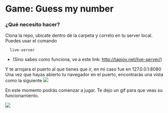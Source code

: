 # Game: Guess my number

### ¿Qué necesito hacer?
Clona la repo, ubicate dentro de la carpeta y correlo en tu server local. Puedes usar el comando
```
  live-server
```
* (Sino sabes como funciona, ve a este link: http://tapiov.net/live-server/)

Y te arrojara el puerto al que tienes que ir, en mi caso fue en 127.0.0.1:8080
Una vez que hayas abierto tu navegador en el puerto, encontrarás una vista como la siguiente
![](https://i.imgur.com/ltfSGVh.png)

En este momento podrás comenzar a jugar. Te dejo un gif para que veas su funcionamiento.

![](https://i.imgur.com/0VBUJJW.gif)

